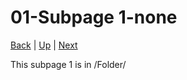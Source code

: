 # 01-Subpage 1-none

[Back](/Folder/Sub_Folder) | [Up](/Folder) | [Next](/Folder/Sub_Folder/Subpage_2)

This subpage 1 is in /Folder/
